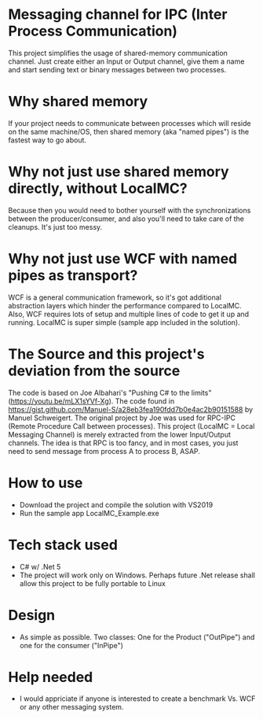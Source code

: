 # Messaging channel for IPC (Inter Process Communication)
This project simplifies the usage of shared-memory communication channel. Just create either an Input or Output channel, give them a name and start sending text or binary messages between two processes.

# Why shared memory
If your project needs to communicate between processes which will reside on the same machine/OS, then shared memory (aka "named pipes") is the fastest way to go about.

# Why not just use shared memory directly, without LocalMC?
Because then you would need to bother yourself with the synchronizations between the producer/consumer, and also you'll need to take care of the cleanups. It's just too messy.

# Why not just use WCF with named pipes as transport?
WCF is a general communication framework, so it's got additional abstraction layers which hinder the performance compared to LocalMC. Also, WCF requires lots of setup and multiple lines of code to get it up and running. LocalMC is super simple (sample app included in the solution).

# The Source and this project's deviation from the source
The code is based on Joe Albahari's "Pushing C# to the limits" (https://youtu.be/mLX1sYVf-Xg). The code found in https://gist.github.com/Manuel-S/a28eb3fea190fdd7b0e4ac2b90151588 by Manuel Schweigert.
The original project by Joe was used for RPC-IPC (Remote Procedure Call between processes). This project (LocalMC = Local Messaging Channel) is merely extracted from the lower Input/Output channels. The idea is that RPC is too fancy, and in most cases, you just need to send message from process A to process B, ASAP.

# How to use
- Download the project and compile the solution with VS2019
- Run the sample app LocalMC_Example.exe
 
# Tech stack used
- C# w/ .Net 5
- The project will work only on Windows. Perhaps future .Net release shall allow this project to be fully portable to Linux

# Design
- As simple as possible. Two classes: One for the Product ("OutPipe") and one for the consumer ("InPipe")

# Help needed
- I would appriciate if anyone is interested to create a benchmark Vs. WCF or any other messaging system.
